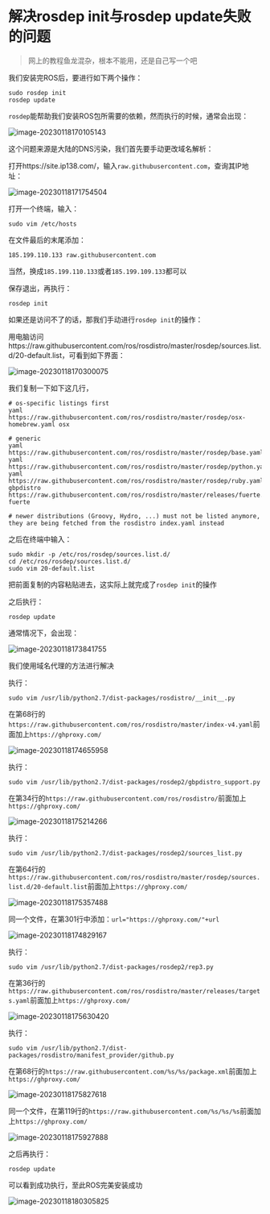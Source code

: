 # 解决rosdep init与rosdep update失败的问题

> 网上的教程鱼龙混杂，根本不能用，还是自己写一个吧

我们安装完ROS后，要进行如下两个操作：

```
sudo rosdep init
rosdep update
```

`rosdep`能帮助我们安装ROS包所需要的依赖，然而执行的时候，通常会出现：

![image-20230118170105143](https://git.nrs-lab.com/LiMinghang23m/picgo-pic/-/raw/main/pictures/2023/01/18_17_1_5_image-20230118170105143.png)

这个问题来源是大陆的DNS污染，我们首先要手动更改域名解析：

打开https://site.ip138.com/，输入`raw.githubusercontent.com`，查询其IP地址：

![image-20230118171754504](https://git.nrs-lab.com/LiMinghang23m/picgo-pic/-/raw/main/pictures/2023/01/18_17_17_54_image-20230118171754504.png)

打开一个终端，输入：

```
sudo vim /etc/hosts
```

在文件最后的末尾添加：

```
185.199.110.133 raw.githubusercontent.com
```

当然，换成`185.199.110.133`或者`185.199.109.133`都可以

保存退出，再执行：

```
rosdep init
```

如果还是访问不了的话，那我们手动进行`rosdep init`的操作：

用电脑访问https://raw.githubusercontent.com/ros/rosdistro/master/rosdep/sources.list.d/20-default.list，可看到如下界面：

![image-20230118170300075](https://git.nrs-lab.com/LiMinghang23m/picgo-pic/-/raw/main/pictures/2023/01/18_18_6_17_18_17_3_0_image-20230118170300075.png)

我们复制一下如下这几行，

```
# os-specific listings first
yaml https://raw.githubusercontent.com/ros/rosdistro/master/rosdep/osx-homebrew.yaml osx

# generic
yaml https://raw.githubusercontent.com/ros/rosdistro/master/rosdep/base.yaml
yaml https://raw.githubusercontent.com/ros/rosdistro/master/rosdep/python.yaml
yaml https://raw.githubusercontent.com/ros/rosdistro/master/rosdep/ruby.yaml
gbpdistro https://raw.githubusercontent.com/ros/rosdistro/master/releases/fuerte.yaml fuerte

# newer distributions (Groovy, Hydro, ...) must not be listed anymore, they are being fetched from the rosdistro index.yaml instead
```

之后在终端中输入：

```
sudo mkdir -p /etc/ros/rosdep/sources.list.d/
cd /etc/ros/rosdep/sources.list.d/
sudo vim 20-default.list
```

把前面复制的内容粘贴进去，这实际上就完成了`rosdep init`的操作

之后执行：

```
rosdep update
```

通常情况下，会出现：

![image-20230118173841755](https://git.nrs-lab.com/LiMinghang23m/picgo-pic/-/raw/main/pictures/2023/01/18_17_38_41_image-20230118173841755.png)

我们使用域名代理的方法进行解决

执行：

```
sudo vim /usr/lib/python2.7/dist-packages/rosdistro/__init__.py
```

在第68行的`https://raw.githubusercontent.com/ros/rosdistro/master/index-v4.yaml`前面加上`https://ghproxy.com/`

![image-20230118174655958](https://git.nrs-lab.com/LiMinghang23m/picgo-pic/-/raw/main/pictures/2023/01/18_18_6_17_18_17_46_56_image-20230118174655958.png)

执行：

```
sudo vim /usr/lib/python2.7/dist-packages/rosdep2/gbpdistro_support.py
```

在第34行的`https://raw.githubusercontent.com/ros/rosdistro/`前面加上`https://ghproxy.com/`

![image-20230118175214266](https://git.nrs-lab.com/LiMinghang23m/picgo-pic/-/raw/main/pictures/2023/01/18_18_6_18_18_17_52_14_image-20230118175214266.png)

执行：

```
sudo vim /usr/lib/python2.7/dist-packages/rosdep2/sources_list.py
```

在第64行的`https://raw.githubusercontent.com/ros/rosdistro/master/rosdep/sources.list.d/20-default.list`前面加上`https://ghproxy.com/`

![image-20230118175357488](https://git.nrs-lab.com/LiMinghang23m/picgo-pic/-/raw/main/pictures/2023/01/18_17_53_57_image-20230118175357488.png)

同一个文件，在第301行中添加：`url="https://ghproxy.com/"+url`

![image-20230118174829167](https://git.nrs-lab.com/LiMinghang23m/picgo-pic/-/raw/main/pictures/2023/01/18_18_6_19_18_18_1_15_18_17_48_29_image-20230118174829167.png)

执行：

```
sudo vim /usr/lib/python2.7/dist-packages/rosdep2/rep3.py
```

在第36行的`https://raw.githubusercontent.com/ros/rosdistro/master/releases/targets.yaml`前面加上`https://ghproxy.com/`

![image-20230118175630420](https://git.nrs-lab.com/LiMinghang23m/picgo-pic/-/raw/main/pictures/2023/01/18_17_56_30_image-20230118175630420.png)

执行：

```
sudo vim /usr/lib/python2.7/dist-packages/rosdistro/manifest_provider/github.py
```

在第68行的`https://raw.githubusercontent.com/%s/%s/package.xml`前面加上`https://ghproxy.com/`

![image-20230118175827618](https://git.nrs-lab.com/LiMinghang23m/picgo-pic/-/raw/main/pictures/2023/01/18_18_6_19_18_17_58_27_image-20230118175827618.png)

同一个文件，在第119行的`https://raw.githubusercontent.com/%s/%s/%s`前面加上`https://ghproxy.com/`

![image-20230118175927888](https://git.nrs-lab.com/LiMinghang23m/picgo-pic/-/raw/main/pictures/2023/01/18_17_59_27_image-20230118175927888.png)

之后再执行：

```
rosdep update
```

可以看到成功执行，至此ROS完美安装成功

![image-20230118180305825](https://git.nrs-lab.com/LiMinghang23m/picgo-pic/-/raw/main/pictures/2023/01/18_18_6_20_18_18_3_5_image-20230118180305825.png)
